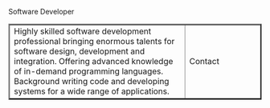 <p width="100%">Software Developer</p>
<table border="2px">
<tr>
<td width="70%">
Highly skilled software development professional bringing enormous
talents for software design, development and integration. Offering
advanced knowledge of in-demand programming languages. Background
writing code and developing systems for a wide range of applications.
</td>
<td width="30%">
Contact
</td>
</tr>
</table>
